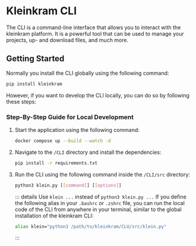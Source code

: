 # Kleinkram CLI

The CLI is a command-line interface that allows you to interact with the kleinkram platform. It is a powerful tool that
can be used to manage your projects, up- and download files, and much more.

## Getting Started

Normally you install the CLI globally using the following command:

```bash
pip install kleinkram
```

However, if you want to develop the CLI locally, you can do so by following these steps:

### Step-By-Step Guide for Local Development

1. Start the application using the following command:

    ```bash
    docker compose up --build --watch -d
    ```

2. Navigate to the `/CLI` directory and install the dependencies:

    ```bash
    pip install -r requirements.txt
    ```

3. Run the CLI using the following command inside the `/CLI/src` directory:

    ```bash
    python3 klein.py [[command]] [[options]]
    ```

    ::: details Use `klein ...` instead of `python3 klein.py ...`
    If you define the following alias in your `.bashrc` or `.zshrc` file, you can run the local code of the CLI from
    anywhere in your terminal, similar to the global installation of the kleinkram CLI:

    ```bash
    alias klein="python3 /path/to/kleinkram/CLU/src/klein.py"
    ```

    :::
